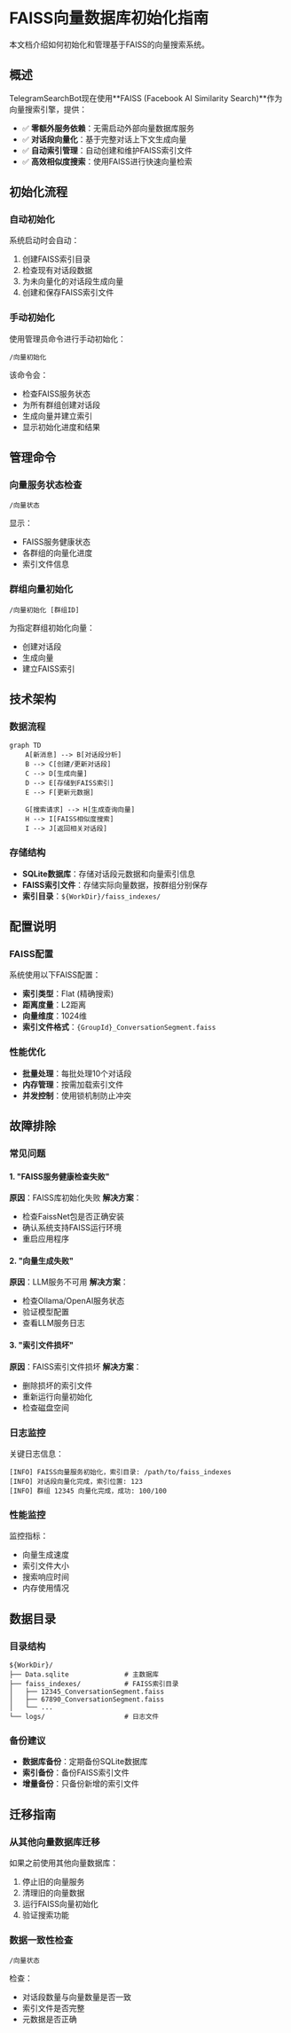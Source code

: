 # FAISS向量数据库初始化指南

本文档介绍如何初始化和管理基于FAISS的向量搜索系统。

## 概述

TelegramSearchBot现在使用**FAISS (Facebook AI Similarity Search)**作为向量搜索引擎，提供：

- ✅ **零额外服务依赖**：无需启动外部向量数据库服务
- ✅ **对话段向量化**：基于完整对话上下文生成向量
- ✅ **自动索引管理**：自动创建和维护FAISS索引文件
- ✅ **高效相似度搜索**：使用FAISS进行快速向量检索

## 初始化流程

### 自动初始化
系统启动时会自动：
1. 创建FAISS索引目录
2. 检查现有对话段数据
3. 为未向量化的对话段生成向量
4. 创建和保存FAISS索引文件

### 手动初始化
使用管理员命令进行手动初始化：

```
/向量初始化
```

该命令会：
- 检查FAISS服务状态
- 为所有群组创建对话段
- 生成向量并建立索引
- 显示初始化进度和结果

## 管理命令

### 向量服务状态检查
```
/向量状态
```
显示：
- FAISS服务健康状态
- 各群组的向量化进度
- 索引文件信息

### 群组向量初始化
```
/向量初始化 [群组ID]
```
为指定群组初始化向量：
- 创建对话段
- 生成向量
- 建立FAISS索引

## 技术架构

### 数据流程
```mermaid
graph TD
    A[新消息] --> B[对话段分析]
    B --> C[创建/更新对话段]
    C --> D[生成向量]
    D --> E[存储到FAISS索引]
    E --> F[更新元数据]
    
    G[搜索请求] --> H[生成查询向量]
    H --> I[FAISS相似度搜索]
    I --> J[返回相关对话段]
```

### 存储结构
- **SQLite数据库**：存储对话段元数据和向量索引信息
- **FAISS索引文件**：存储实际向量数据，按群组分别保存
- **索引目录**：`${WorkDir}/faiss_indexes/`

## 配置说明

### FAISS配置
系统使用以下FAISS配置：
- **索引类型**：Flat (精确搜索)
- **距离度量**：L2距离
- **向量维度**：1024维
- **索引文件格式**：`{GroupId}_ConversationSegment.faiss`

### 性能优化
- **批量处理**：每批处理10个对话段
- **内存管理**：按需加载索引文件
- **并发控制**：使用锁机制防止冲突

## 故障排除

### 常见问题

#### 1. "FAISS服务健康检查失败"
**原因**：FAISS库初始化失败
**解决方案**：
- 检查FaissNet包是否正确安装
- 确认系统支持FAISS运行环境
- 重启应用程序

#### 2. "向量生成失败"
**原因**：LLM服务不可用
**解决方案**：
- 检查Ollama/OpenAI服务状态
- 验证模型配置
- 查看LLM服务日志

#### 3. "索引文件损坏"
**原因**：FAISS索引文件损坏
**解决方案**：
- 删除损坏的索引文件
- 重新运行向量初始化
- 检查磁盘空间

### 日志监控
关键日志信息：
```
[INFO] FAISS向量服务初始化，索引目录: /path/to/faiss_indexes
[INFO] 对话段向量化完成，索引位置: 123
[INFO] 群组 12345 向量化完成，成功: 100/100
```

### 性能监控
监控指标：
- 向量生成速度
- 索引文件大小
- 搜索响应时间
- 内存使用情况

## 数据目录

### 目录结构
```
${WorkDir}/
├── Data.sqlite              # 主数据库
├── faiss_indexes/           # FAISS索引目录
│   ├── 12345_ConversationSegment.faiss
│   ├── 67890_ConversationSegment.faiss
│   └── ...
└── logs/                    # 日志文件
```

### 备份建议
- **数据库备份**：定期备份SQLite数据库
- **索引备份**：备份FAISS索引文件
- **增量备份**：只备份新增的索引文件

## 迁移指南

### 从其他向量数据库迁移
如果之前使用其他向量数据库：
1. 停止旧的向量服务
2. 清理旧的向量数据
3. 运行FAISS向量初始化
4. 验证搜索功能

### 数据一致性检查
```
/向量状态
```
检查：
- 对话段数量与向量数量是否一致
- 索引文件是否完整
- 元数据是否正确 